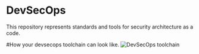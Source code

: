 # DevSecOps
This repository represents standards and tools for security architecture as a code. 

#How your devsecops toolchain can look like. 
![DevSecOps toolchain](https://github.com/sottlmarek/DevSecOps/blob/master/devsecops.jpeg)
